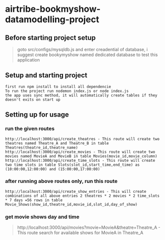# airtribe-bookmyshow-datamodelling-project

## Before starting project setup
> goto src/configs/mysqldb.js and enter creadential of database, i suggest create bookymyshow named dedicated database to test this application
## Setup and starting project
``` 
first run npm install to install all dependencie 
To run the project run nodemon index.js or node index.js
the app uses sync method, it will automatically create tables if they doesn't exits on start up 
```


## Setting up for usage

### run the given routes
``` 
http://localhost:3000/api/create_theatres - This route will create two theatres named Theatre_A and Theatre_B in table Theatres(theatre_id,theatre_name)
http://localhost:3000/api/create_movies - This route will create two movies named MovieA and MovieB in table Movies(movie_id,movie_column)
http://localhost:3000/api/create_time_slots - This route will create two time slots in table Slots(slot_id,start_time,end_time) as (10:00:00,12:00:00) and (15:00:00,17:00:00)
```

### after running above routes only, run this route
``` 
http://localhost:3000/api/create_show_entries - This will create combinations of all above entries 2 theatres * 2 movies * 2 time_slots * 7 days =56 rows in table Movie_Shows(show_id,theatre_id,movie_id,slot_id,day_of_show)
```

### get movie shows day and time
>http://localhost:3000/api/movies?movie=MovieA&theatre=Theatre_A - This route search for available shows for MovieA in Theatre_A

